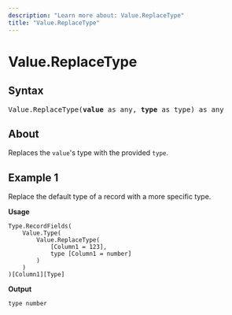 ```yaml
---
description: "Learn more about: Value.ReplaceType"
title: "Value.ReplaceType"
---
```

# Value.ReplaceType

## Syntax

<pre>
Value.ReplaceType(<b>value</b> as any, <b>type</b> as type) as any
</pre>
  
## About

Replaces the `value`'s type with the provided `type`.

## Example 1

Replace the default type of a record with a more specific type.

**Usage**

```powerquery-m
Type.RecordFields(
    Value.Type(
        Value.ReplaceType(
            [Column1 = 123],
            type [Column1 = number]
        )
    )
)[Column1][Type]
```

**Output**

`type number`
